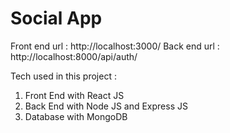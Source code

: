 # Social App

  Front end url : http://localhost:3000/
  Back end url : http://localhost:8000/api/auth/

Tech used in this project : 
1. Front End with React JS
2. Back End with Node JS and Express JS
3. Database with MongoDB
